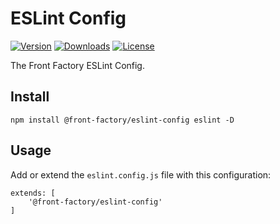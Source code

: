 # ESLint Config

[![Version](https://flat.badgen.net/npm/v/@front-factory/eslint-config)](https://www.npmjs.com/package/@front-factory/eslint-config)
[![Downloads](https://flat.badgen.net/npm/dt/@front-factory/eslint-config)](https://www.npmjs.com/package/@front-factory/eslint-config)
[![License](https://flat.badgen.net/npm/license/@front-factory/eslint-config)](https://www.npmjs.com/package/@front-factory/eslint-config)

The Front Factory ESLint Config.

## Install

    npm install @front-factory/eslint-config eslint -D

## Usage

Add or extend the `eslint.config.js` file with this configuration:

    extends: [
        '@front-factory/eslint-config'
    ]
